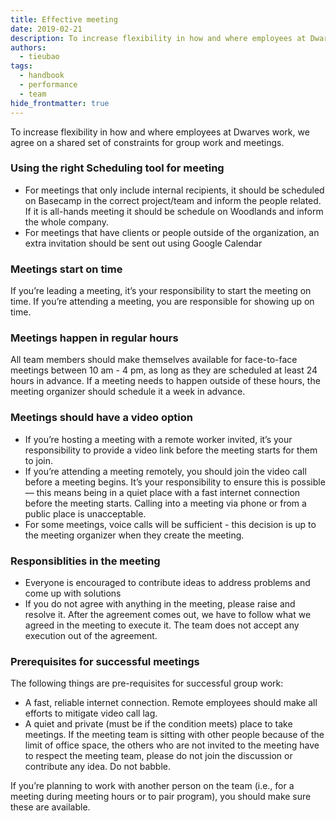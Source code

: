 ```yaml
---
title: Effective meeting
date: 2019-02-21
description: To increase flexibility in how and where employees at Dwarves work, we agree on a shared set of constraints for group work and meetings.
authors: 
  - tieubao
tags: 
  - handbook
  - performance
  - team
hide_frontmatter: true
---
```


To increase flexibility in how and where employees at Dwarves work, we agree on a shared set of constraints for group work and meetings.

### Using the right Scheduling tool for meeting

* For meetings that only include internal recipients, it should be scheduled on Basecamp in the correct project/team and inform the people related. If it is all-hands meeting it should be schedule on Woodlands and inform the whole company.
* For meetings that have clients or people outside of the organization, an extra invitation should be sent out using Google Calendar

### Meetings start on time

If you’re leading a meeting, it’s your responsibility to start the meeting on time. If you’re attending a meeting, you are responsible for showing up on time.

### Meetings happen in regular hours

All team members should make themselves available for face-to-face meetings between 10 am - 4 pm, as long as they are scheduled at least 24 hours in advance. If a meeting needs to happen outside of these hours, the meeting organizer should schedule it a week in advance.

### Meetings should have a video option

* If you’re hosting a meeting with a remote worker invited, it’s your responsibility to provide a video link before the meeting starts for them to join.
* If you’re attending a meeting remotely, you should join the video call before a meeting begins. It’s your responsibility to ensure this is possible — this means being in a quiet place with a fast internet connection before the meeting starts. Calling into a meeting via phone or from a public place is unacceptable.
* For some meetings, voice calls will be sufficient - this decision is up to the meeting organizer when they create the meeting.

### Responsiblities in the meeting

* Everyone is encouraged to contribute ideas to address problems and come up with solutions
* If you do not agree with anything in the meeting, please raise and resolve it. After the agreement comes out, we have to follow what we agreed in the meeting to execute it. The team does not accept any execution out of the agreement.

### Prerequisites for successful meetings

The following things are pre-requisites for successful group work:

* A fast, reliable internet connection. Remote employees should make all efforts to mitigate video call lag.
* A quiet and private (must be if the condition meets) place to take meetings. If the meeting team is sitting with other people because of the limit of office space, the others who are not invited to the meeting have to respect the meeting team, please do not join the discussion or contribute any idea. Do not babble.

If you’re planning to work with another person on the team (i.e., for a meeting during meeting hours or to pair program), you should make sure these are available.
